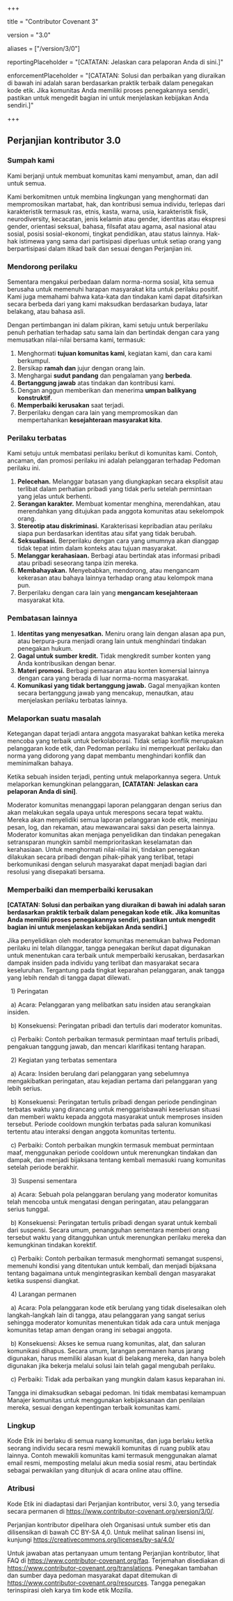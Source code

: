 +++

title = "Contributor Covenant 3"

version = "3.0"

aliases = \["/version/3/0"]

reportingPlaceholder = "\[CATATAN: Jelaskan cara pelaporan Anda di sini.]"

enforcementPlaceholder = "\[CATATAN: Solusi dan perbaikan yang diuraikan di bawah ini adalah saran berdasarkan praktik terbaik dalam penegakan kode etik. Jika komunitas Anda memiliki proses penegakannya sendiri, pastikan untuk mengedit bagian ini untuk menjelaskan kebijakan Anda sendiri.]"

+++



## Perjanjian kontributor 3.0 



### Sumpah kami



Kami berjanji untuk membuat komunitas kami menyambut, aman, dan adil untuk semua. 



Kami berkomitmen untuk membina lingkungan yang menghormati dan mempromosikan martabat, hak, dan kontribusi semua individu, terlepas dari karakteristik termasuk ras, etnis, kasta, warna, usia, karakteristik fisik, neurodiversity, kecacatan, jenis kelamin atau gender, identitas atau ekspresi gender, orientasi seksual, bahasa, filsafat atau agama, asal nasional atau sosial, posisi sosial-ekonomi, tingkat pendidikan, atau status lainnya. Hak-hak istimewa yang sama dari partisipasi diperluas untuk setiap orang yang berpartisipasi dalam itikad baik dan sesuai dengan Perjanjian ini.



### Mendorong perilaku



Sementara mengakui perbedaan dalam norma-norma sosial, kita semua berusaha untuk memenuhi harapan masyarakat kita untuk perilaku positif. Kami juga memahami bahwa kata-kata dan tindakan kami dapat ditafsirkan secara berbeda dari yang kami maksudkan berdasarkan budaya, latar belakang, atau bahasa asli. 



Dengan pertimbangan ini dalam pikiran, kami setuju untuk berperilaku penuh perhatian terhadap satu sama lain dan bertindak dengan cara yang memusatkan nilai-nilai bersama kami, termasuk:



1. Menghormati **tujuan komunitas kami**, kegiatan kami, dan cara kami berkumpul.
2. Bersikap **ramah dan** jujur dengan orang lain.
3. Menghargai **sudut pandang** dan pengalaman yang **berbeda**.
4. **Bertanggung jawab** atas tindakan dan kontribusi kami.
5. Dengan anggun memberikan dan menerima **umpan balikyang konstruktif**.
6. **Memperbaiki kerusakan** saat terjadi.
7. Berperilaku dengan cara lain yang mempromosikan dan mempertahankan **kesejahteraan masyarakat kita**.



### Perilaku terbatas



Kami setuju untuk membatasi perilaku berikut di komunitas kami. Contoh, ancaman, dan promosi perilaku ini adalah pelanggaran terhadap Pedoman perilaku ini.



1. **Pelecehan.** Melanggar batasan yang diungkapkan secara eksplisit atau terlibat dalam perhatian pribadi yang tidak perlu setelah permintaan yang jelas untuk berhenti. 
2. **Serangan karakter.** Membuat komentar menghina, merendahkan, atau merendahkan yang ditujukan pada anggota komunitas atau sekelompok orang.
3. **Stereotip atau diskriminasi.** Karakterisasi kepribadian atau perilaku siapa pun berdasarkan identitas atau sifat yang tidak berubah. 
4. **Seksualisasi.** Berperilaku dengan cara yang umumnya akan dianggap tidak tepat intim dalam konteks atau tujuan masyarakat.
5. **Melanggar kerahasiaan.** Berbagi atau bertindak atas informasi pribadi atau pribadi seseorang tanpa izin mereka.
6. **Membahayakan.** Menyebabkan, mendorong, atau mengancam kekerasan atau bahaya lainnya terhadap orang atau kelompok mana pun.
7. Berperilaku dengan cara lain yang **mengancam kesejahteraan** masyarakat kita. 



### Pembatasan lainnya



1. **Identitas yang menyesatkan.** Meniru orang lain dengan alasan apa pun, atau berpura-pura menjadi orang lain untuk menghindari tindakan penegakan hukum.
2. **Gagal untuk sumber kredit.** Tidak mengkredit sumber konten yang Anda kontribusikan dengan benar.
3. **Materi promosi.** Berbagi pemasaran atau konten komersial lainnya dengan cara yang berada di luar norma-norma masyarakat.
4. **Komunikasi yang tidak bertanggung jawab.** Gagal menyajikan konten secara bertanggung jawab yang mencakup, menautkan, atau menjelaskan perilaku terbatas lainnya.



### Melaporkan suatu masalah



Ketegangan dapat terjadi antara anggota masyarakat bahkan ketika mereka mencoba yang terbaik untuk berkolaborasi. Tidak setiap konflik merupakan pelanggaran kode etik, dan Pedoman perilaku ini memperkuat perilaku dan norma yang didorong yang dapat membantu menghindari konflik dan meminimalkan bahaya.



Ketika sebuah insiden terjadi, penting untuk melaporkannya segera. Untuk melaporkan kemungkinan pelanggaran, **\[CATATAN: Jelaskan cara pelaporan Anda di sini]**. 



Moderator komunitas menanggapi laporan pelanggaran dengan serius dan akan melakukan segala upaya untuk merespons secara tepat waktu.  Mereka akan menyelidiki semua laporan pelanggaran kode etik, meninjau pesan, log, dan rekaman, atau mewawancarai saksi dan peserta lainnya. Moderator komunitas akan menjaga penyelidikan dan tindakan penegakan setransparan mungkin sambil memprioritaskan keselamatan dan kerahasiaan. Untuk menghormati nilai-nilai ini, tindakan penegakan dilakukan secara pribadi dengan pihak-pihak yang terlibat, tetapi berkomunikasi dengan seluruh masyarakat dapat menjadi bagian dari resolusi yang disepakati bersama.  



### Memperbaiki dan memperbaiki kerusakan



**\[CATATAN: Solusi dan perbaikan yang diuraikan di bawah ini adalah saran berdasarkan praktik terbaik dalam penegakan kode etik. Jika komunitas Anda memiliki proses penegakannya sendiri, pastikan untuk mengedit bagian ini untuk menjelaskan kebijakan Anda sendiri.]**



Jika penyelidikan oleh moderator komunitas menemukan bahwa Pedoman perilaku ini telah dilanggar, tangga penegakan berikut dapat digunakan untuk menentukan cara terbaik untuk memperbaiki kerusakan, berdasarkan dampak insiden pada individu yang terlibat dan masyarakat secara keseluruhan. Tergantung pada tingkat keparahan pelanggaran, anak tangga yang lebih rendah di tangga dapat dilewati. 



&nbsp;	1) Peringatan

&nbsp;		a) Acara: Pelanggaran yang melibatkan satu insiden atau serangkaian 		insiden.

&nbsp;		b) Konsekuensi: Peringatan pribadi dan tertulis dari moderator 			komunitas.

&nbsp;		c) Perbaiki: Contoh perbaikan termasuk permintaan maaf tertulis 		pribadi, pengakuan tanggung jawab, dan mencari klarifikasi tentang 		harapan.



&nbsp;	2) Kegiatan yang terbatas sementara

&nbsp;		a) Acara: Insiden berulang dari pelanggaran yang sebelumnya 			mengakibatkan peringatan, atau kejadian pertama dari pelanggaran yang 		lebih serius.  

&nbsp;		b) Konsekuensi:  Peringatan tertulis pribadi dengan periode 			pendinginan terbatas waktu yang dirancang untuk menggarisbawahi 		keseriusan situasi dan memberi waktu kepada anggota masyarakat untuk 		memproses insiden tersebut.  Periode cooldown mungkin terbatas pada 		saluran komunikasi tertentu atau interaksi dengan anggota komunitas 		tertentu.

&nbsp;		c) Perbaiki: Contoh perbaikan mungkin termasuk membuat permintaan 		maaf, menggunakan periode cooldown untuk merenungkan tindakan dan 		dampak, dan menjadi bijaksana tentang kembali memasuki ruang komunitas 		setelah periode berakhir.



&nbsp;	3) Suspensi sementara

&nbsp;		a) Acara: Sebuah pola pelanggaran berulang yang moderator komunitas 		telah mencoba untuk mengatasi dengan peringatan, atau pelanggaran 		serius tunggal.

&nbsp;		b) Konsekuensi: Peringatan tertulis pribadi dengan syarat untuk 		kembali dari suspensi. Secara umum, penangguhan sementara memberi 		orang tersebut waktu yang ditangguhkan untuk merenungkan perilaku 		mereka dan kemungkinan tindakan korektif.  

&nbsp;		c) Perbaiki: Contoh perbaikan termasuk menghormati semangat suspensi, 		memenuhi kondisi yang ditentukan untuk kembali, dan menjadi bijaksana 		tentang bagaimana untuk mengintegrasikan kembali dengan masyarakat 		ketika suspensi diangkat.



&nbsp;	4) Larangan permanen

&nbsp;		a) Acara: Pola pelanggaran kode etik berulang yang tidak diselesaikan 		oleh langkah-langkah lain di tangga, atau pelanggaran yang sangat 		serius sehingga moderator komunitas menentukan tidak ada cara untuk 		menjaga komunitas tetap aman dengan orang ini sebagai anggota.  

&nbsp;		b) Konsekuensi: Akses ke semua ruang komunitas, alat, dan saluran 		komunikasi dihapus. Secara umum, larangan permanen harus jarang 		digunakan, harus memiliki alasan kuat di belakang mereka, dan hanya 		boleh digunakan jika bekerja melalui solusi lain telah gagal mengubah 		perilaku.

&nbsp;		c) Perbaiki: Tidak ada perbaikan yang mungkin dalam kasus keparahan 		ini.



Tangga ini dimaksudkan sebagai pedoman. Ini tidak membatasi kemampuan Manajer komunitas untuk menggunakan kebijaksanaan dan penilaian mereka, sesuai dengan kepentingan terbaik komunitas kami. 



### Lingkup



Kode Etik ini berlaku di semua ruang komunitas, dan juga berlaku ketika seorang individu secara resmi mewakili komunitas di ruang publik atau lainnya. Contoh mewakili komunitas kami termasuk menggunakan alamat email resmi, memposting melalui akun media sosial resmi, atau bertindak sebagai perwakilan yang ditunjuk di acara online atau offline.



### Atribusi



Kode Etik ini diadaptasi dari Perjanjian kontributor, versi 3.0, yang tersedia secara permanen di https://www.contributor-covenant.org/version/3/0/.



Perjanjian kontributor dipelihara oleh Organisasi untuk sumber etis dan dilisensikan di bawah CC BY-SA 4,0. Untuk melihat salinan lisensi ini, kunjungi https://creativecommons.org/licenses/by-sa/4.0/



Untuk jawaban atas pertanyaan umum tentang Perjanjian kontributor, lihat FAQ di https://www.contributor-covenant.org/faq. Terjemahan disediakan di https://www.contributor-covenant.org/translations. Penegakan tambahan dan sumber daya pedoman masyarakat dapat ditemukan di https://www.contributor-covenant.org/resources. Tangga penegakan terinspirasi oleh karya tim kode etik Mozilla.





